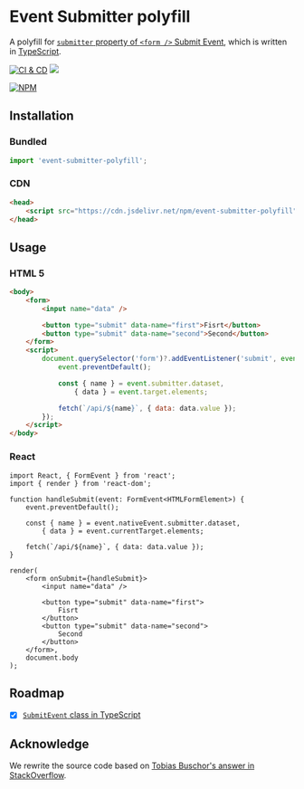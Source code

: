 # Event Submitter polyfill

A polyfill for [`submitter` property of `<form />` Submit Event][1], which is written in [TypeScript][2].

[![CI & CD](https://github.com/idea2app/event-submitter-polyfill/actions/workflows/main.yml/badge.svg)][3]
[![](https://data.jsdelivr.com/v1/package/npm/event-submitter-polyfill/badge?style=rounded)][4]

[![NPM](https://nodei.co/npm/event-submitter-polyfill.png?downloads=true&downloadRank=true&stars=true)][5]

## Installation

### Bundled

```javascript
import 'event-submitter-polyfill';
```

### CDN

```html
<head>
    <script src="https://cdn.jsdelivr.net/npm/event-submitter-polyfill"></script>
</head>
```

## Usage

### HTML 5

```html
<body>
    <form>
        <input name="data" />

        <button type="submit" data-name="first">Fisrt</button>
        <button type="submit" data-name="second">Second</button>
    </form>
    <script>
        document.querySelector('form')?.addEventListener('submit', event => {
            event.preventDefault();

            const { name } = event.submitter.dataset,
                { data } = event.target.elements;

            fetch(`/api/${name}`, { data: data.value });
        });
    </script>
</body>
```

### React

```tsx
import React, { FormEvent } from 'react';
import { render } from 'react-dom';

function handleSubmit(event: FormEvent<HTMLFormElement>) {
    event.preventDefault();

    const { name } = event.nativeEvent.submitter.dataset,
        { data } = event.currentTarget.elements;

    fetch(`/api/${name}`, { data: data.value });
}

render(
    <form onSubmit={handleSubmit}>
        <input name="data" />

        <button type="submit" data-name="first">
            Fisrt
        </button>
        <button type="submit" data-name="second">
            Second
        </button>
    </form>,
    document.body
);
```

## Roadmap

-   [x] [`SubmitEvent` class in TypeScript][6]

## Acknowledge

We rewrite the source code based on [Tobias Buschor's answer in StackOverflow][7].

[1]: https://developer.mozilla.org/en-US/docs/Web/API/SubmitEvent/submitter
[2]: https://www.typescriptlang.org/
[3]: https://github.com/idea2app/event-submitter-polyfill/actions/workflows/main.yml
[4]: https://www.jsdelivr.com/package/npm/event-submitter-polyfill
[5]: https://nodei.co/npm/event-submitter-polyfill/
[6]: https://github.com/microsoft/TypeScript/issues/40811
[7]: https://stackoverflow.com/a/61110260
